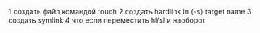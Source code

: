 1 создать файл командой touch
2 создать hardlink
  ln (-s) target name
3 создать symlink
4 что если переместить hl/sl и наоборот
